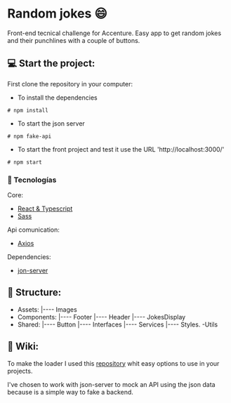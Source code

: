 # Random jokes :smile:

Front-end tecnical challenge for Accenture.
Easy app to get random jokes and their punchlines with a couple of buttons.

## :computer: Start the project:

First clone the repository in your computer:

- To install the dependencies 
```
# npm install
```

- To start the json server
```
# npm fake-api
```

- To start the front project and test it use the URL 'http://localhost:3000/'
```
# npm start
```

### :wrench: Tecnologías

Core: 
- [React & Typescript](https://create-react-app.dev/docs/adding-typescript/)
- [Sass](https://sass-lang.com/)

Api comunication:
- [Axios](https://axios-http.com/)

Dependencies:
- [jon-server](https://www.npmjs.com/package/json-server)

## :open_file_folder: Structure:

- Assets:
|---- Images
- Components: 
|---- Footer
|---- Header
|---- JokesDisplay
- Shared:
|---- Button
|---- Interfaces
|---- Services
|---- Styles.
-Utils

## :notebook_with_decorative_cover: Wiki:

To make the loader I used this [repository](https://github.com/SamHerbert/SVG-Loaders/blob/master/svg-loaders/three-dots.svg?short_path=6f7b43a) whit easy options to use in your projects.

I've chosen to work with json-server to mock an API using the json data because is a simple way to fake a backend.
